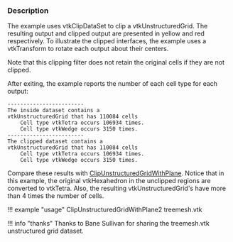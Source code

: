 ### Description

The example uses vtkClipDataSet to clip a vtkUnstructuredGrid. The resulting output and clipped output are presented in yellow and red respectively. To illustrate the clipped interfaces, the example uses a vtkTransform to rotate each output about their centers.

Note that this clipping filter does not retain the original cells if they are not clipped.

After exiting, the example reports the number of each cell type for each output:

``` text
------------------------
The inside dataset contains a 
vtkUnstructuredGrid that has 110084 cells
	Cell type vtkTetra occurs 106934 times.
	Cell type vtkWedge occurs 3150 times.
------------------------
The clipped dataset contains a 
vtkUnstructuredGrid that has 110084 cells
	Cell type vtkTetra occurs 106934 times.
	Cell type vtkWedge occurs 3150 times.
```

Compare these results with [ClipUnstructuredGridWithPlane](../ClipUnstructuredGridWithPlane). Notice that in this example, the original vtkHexahedron in the unclipped regions are converted to vtkTetra. Also, the resulting vtkUnstructuredGrid's have more than 4 times the number of cells.

!!! example "usage"
    ClipUnstructuredGridWithPlane2 treemesh.vtk

!!! info "thanks"
    Thanks to Bane Sullivan for sharing the treemesh.vtk unstructured grid dataset.
    